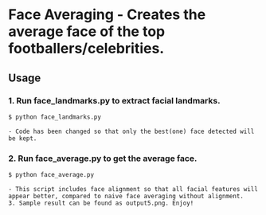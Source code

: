 # Face Averaging - Creates the average face of the top footballers/celebrities. 

## Usage

### 1. Run face_landmarks.py to extract facial landmarks. 
```bash
$ python face_landmarks.py 
```

	- Code has been changed so that only the best(one) face detected will be kept. 
	
### 2. Run face_average.py to get the average face. 
```bash
$ python face_average.py 
```
	- This script includes face alignment so that all facial features will appear better, compared to naive face averaging without alignment.  
	3. Sample result can be found as output5.png. Enjoy!
